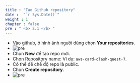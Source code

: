 ```yaml
---
title : "Tạo Github repository"
date :  "`r Sys.Date()`" 
weight : 1 
chapter : false
pre : " <b> 2.1 </b> "
---
```


* Vào github, ở hình ảnh người dùng chọn **Your repositories**.
* ![pre](/workshop-aws-card-clash-7/images/2.prerequisite/2.1.png) 
* Chọn **New** để tạo repo mới.
* Chọn Repository name: Ví dụ: ```aws-card-clash-quest-7```.
* Có thể để chế độ repo là public.
* Chọn **Create repository**.
* ![pre](/workshop-aws-card-clash-7/images/2.prerequisite/2.2.png) 
